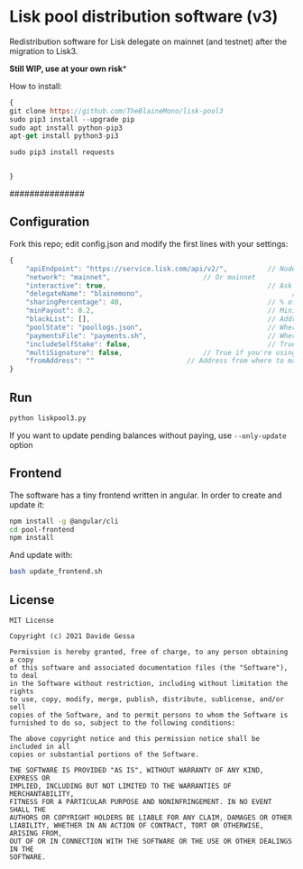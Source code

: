 # Lisk pool distribution software (v3)

Redistribution software for Lisk delegate on mainnet (and testnet) after the migration to Lisk3. 

**Still WIP, use at your own risk***

How to install:
```js
{
git clone https://github.com/TheBlaineMono/lisk-pool3
sudo pip3 install --upgrade pip
sudo apt install python-pip3
apt-get install python3-pi3

sudo pip3 install requests


}
```

###############
## Configuration
Fork this repo; edit config.json and modify the first lines with your settings:

```js
{
	"apiEndpoint": "https://service.lisk.com/api/v2/",   	    // Node uri
	"network": "mainnet",					    // Or mainnet
	"interactive": true,                                        // Ask for confirmation
	"delegateName": "blainemono",                                     // Delegate name      
	"sharingPercentage": 40,                                    // % of sharing
	"minPayout": 0.2,                                           // Minimum payout
	"blackList": [],                                            // Addresses to skip
	"poolState": "poollogs.json",                               // Where to save pool state
	"paymentsFile": "payments.sh",                              // Where to save payments commands
	"includeSelfStake": false,                                  // True if we want to include selfstake in distribution calculations
	"multiSignature": false,				    // True if you're using a multisig account
	"fromAddress": ""					    // Address from where to make the payments. Remove if the payments will be made from the delegate's address
}
```

## Run

```bash
python liskpool3.py
```

If you want to update pending balances without paying, use ```--only-update``` option


## Frontend

The software has a tiny frontend written in angular. In order to create and update it:

```bash
npm install -g @angular/cli
cd pool-frontend
npm install
```

And update with:

```bash
bash update_frontend.sh
```


## License

```
MIT License

Copyright (c) 2021 Davide Gessa

Permission is hereby granted, free of charge, to any person obtaining a copy
of this software and associated documentation files (the "Software"), to deal
in the Software without restriction, including without limitation the rights
to use, copy, modify, merge, publish, distribute, sublicense, and/or sell
copies of the Software, and to permit persons to whom the Software is
furnished to do so, subject to the following conditions:

The above copyright notice and this permission notice shall be included in all
copies or substantial portions of the Software.

THE SOFTWARE IS PROVIDED "AS IS", WITHOUT WARRANTY OF ANY KIND, EXPRESS OR
IMPLIED, INCLUDING BUT NOT LIMITED TO THE WARRANTIES OF MERCHANTABILITY,
FITNESS FOR A PARTICULAR PURPOSE AND NONINFRINGEMENT. IN NO EVENT SHALL THE
AUTHORS OR COPYRIGHT HOLDERS BE LIABLE FOR ANY CLAIM, DAMAGES OR OTHER
LIABILITY, WHETHER IN AN ACTION OF CONTRACT, TORT OR OTHERWISE, ARISING FROM,
OUT OF OR IN CONNECTION WITH THE SOFTWARE OR THE USE OR OTHER DEALINGS IN THE
SOFTWARE.
```


